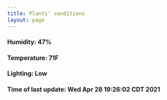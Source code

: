 ```yaml
---
title: Plants' conditions
layout: page
---
```



#### Humidity: 47%
#### Temperature: 71F
#### Lighting: Low
#### Time of last update: Wed Apr 28 19:26:02 CDT 2021
